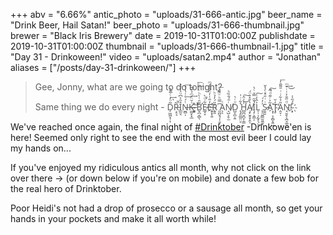 +++
abv = "6.66%"
antic_photo = "uploads/31-666-antic.jpg"
beer_name = "Drink Beer, Hail Satan!"
beer_photo = "uploads/31-666-thumbnail.jpg"
brewer = "Black Iris Brewery"
date = 2019-10-31T01:00:00Z
publishdate = 2019-10-31T01:00:00Z
thumbnail = "uploads/31-666-thumbnail-1.jpg"
title = "Day 31 - Drinkoween!"
video = "uploads/satan2.mp4"
author = "Jonathan"
aliases = ["/posts/day-31-drinkoween/"]
+++
> Gee, Jonny, what are we going to do tonight?
>
> Same thing we do every night - D̗͖͖͓̹͎̃ͦ̒ͨ̅͊̀͢ͅR̵͂̚͏͕̠̘I̲̰͉̊̑͐͆ͧ͐̍̉̽N̶̼̻̩ͭ́ͨͭ̔͑̽͢͞K̴̶̼̰͓͓̲͗̆̈́ͫ̉̌͆͢ ͈͈͓͙̉ͭ̂͒͝B̛̬̪͔̻̖̃̑ͭ̀ͪͯͪͦ͢͞E̷̲̘̞͋ͩ̀̕E̵̓̎ͭ̓̈́̐̾ͫ҉̛̭͙̩͍R̮͈̎́̓̉ͪ ͈̪̬̘͎̣̬̩͆̿ͪͧ͌̉̚͞A̖̖ͨN̸͉̺͕̥̫ͬ̄́̐̏ͪD̺̞̪̩͍ͦͬ̀ ̨̡͈̲͈̤̞͛͋ͥ̍H̻̪̮̪̞̹͇̾ͮ̂͜͠ͅA̸̧̙̮̥̟̭̔̆̽̊̈́ͅỈ̧̦͕͇͕̄̋̿ͮͨ̀L̠̹̣̗̰̟͉͐̂̓͑͜͠ ̨̠͈͇̫͈̼̗ͯ̓́S̷̼̯̱ͥͥ̄ͩͤ̔̌ͅA͂͐ͬ͊ͩ͂̚͠҉͔̜͕͔̻̝͍͖Ṭ̥̒̆̕A̭̞̣̎̉͋ͥͥ̄͌̑̓͞N̘̮̱̖̖̪̝͚̯ͩ̋̐͐͑ͥ̆ͫ͢͜!ͦ́̋̾҉̴͓

We've reached once again, the final night of [#Drinktober](https://www.facebook.com/hashtag/drinktober?epa=HASHTAG) -Drinkowe'en is here! Seemed only right to see the end with the most evil beer I could lay my hands on...

If you've enjoyed my ridiculous antics all month, why not click on the link over there -> (or down below if you're on mobile) and donate a few bob for the real hero of Drinktober.

Poor Heidi's not had a drop of prosecco or a sausage all month, so get your hands in your pockets and make it all worth while!